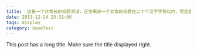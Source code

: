 ```yaml
---
title:  这是一个非常长的标题测试，正常来说一个文章的标题在二十个汉字字符以内，而这篇文章的标题题目长达五十多个汉字.
date: 2013-12-24 23:31:06
tags: display
category: baseTest
---
```


This post has a long title. Make sure the title displayed right.
